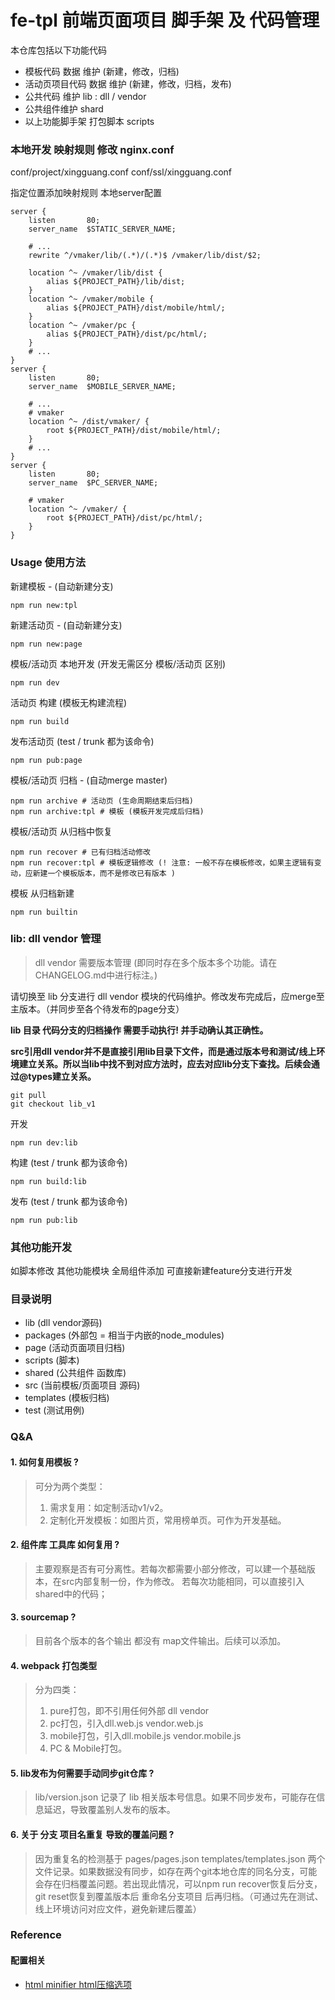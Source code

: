 # fe-tpl 前端页面项目 脚手架 及 代码管理

本仓库包括以下功能代码

* 模板代码 数据 维护 (新建，修改，归档)
* 活动页项目代码 数据 维护 (新建，修改，归档，发布)
* 公共代码 维护 lib : dll / vendor
* 公共组件维护 shard
* 以上功能脚手架 打包脚本 scripts

### 本地开发 映射规则 修改 nginx.conf

conf/project/xingguang.conf
conf/ssl/xingguang.conf

指定位置添加映射规则 本地server配置

```nginx
server {
    listen       80;
    server_name  $STATIC_SERVER_NAME;

    # ...
    rewrite ^/vmaker/lib/(.*)/(.*)$ /vmaker/lib/dist/$2;

    location ^~ /vmaker/lib/dist {
        alias ${PROJECT_PATH}/lib/dist;
    }
    location ^~ /vmaker/mobile {
        alias ${PROJECT_PATH}/dist/mobile/html/;
    }
    location ^~ /vmaker/pc {
        alias ${PROJECT_PATH}/dist/pc/html/;
    }
    # ...
}
server {
    listen       80;
    server_name  $MOBILE_SERVER_NAME;

    # ...
    # vmaker
    location ^~ /dist/vmaker/ {
        root ${PROJECT_PATH}/dist/mobile/html/;
    }
    # ...
}
server {
    listen       80;
    server_name  $PC_SERVER_NAME;

    # vmaker
    location ^~ /vmaker/ {
        root ${PROJECT_PATH}/dist/pc/html/;
    }
}
```

### Usage 使用方法

新建模板 - (自动新建分支)
```shell
npm run new:tpl
```

新建活动页 - (自动新建分支)
```shell
npm run new:page
```

模板/活动页 本地开发 (开发无需区分 模板/活动页 区别)
```
npm run dev
```

活动页 构建 (模板无构建流程)
```
npm run build
```

发布活动页 (test / trunk 都为该命令)
```shell
npm run pub:page
```

模板/活动页 归档 - (自动merge master)
```shell
npm run archive # 活动页 (生命周期结束后归档)
npm run archive:tpl # 模板 (模板开发完成后归档)
```

模板/活动页 从归档中恢复
```shell
npm run recover # 已有归档活动修改
npm run recover:tpl # 模板逻辑修改 (! 注意: 一般不存在模板修改，如果主逻辑有变动，应新建一个模板版本，而不是修改已有版本 )
```

模板 从归档新建
```shell
npm run builtin
```

### lib: dll vendor 管理

> dll vendor 需要版本管理 (即同时存在多个版本多个功能。请在CHANGELOG.md中进行标注。)

请切换至 lib 分支进行 dll vendor 模块的代码维护。修改发布完成后，应merge至主版本。（并同步至各个待发布的page分支）

**lib 目录 代码分支的归档操作 需要手动执行! 并手动确认其正确性。**

**src引用dll vendor并不是直接引用lib目录下文件，而是通过版本号和测试/线上环境建立关系。所以当lib中找不到对应方法时，应去对应lib分支下查找。后续会通过@types建立关系。**

```shell
git pull
git checkout lib_v1
```

开发
```shell
npm run dev:lib
```

构建 (test / trunk 都为该命令)
```shell
npm run build:lib
```

发布 (test / trunk 都为该命令)
```shell
npm run pub:lib
```

### 其他功能开发

如脚本修改 其他功能模块 全局组件添加 可直接新建feature分支进行开发

### 目录说明

- lib (dll vendor源码)
- packages (外部包 = 相当于内嵌的node_modules)
- page (活动页面项目归档)
- scripts (脚本)
- shared (公共组件 函数库)
- src (当前模板/页面项目 源码)
- templates (模板归档)
- test (测试用例)

### Q&A

#### 1. 如何复用模板 ?

> 可分为两个类型：
> 1. 需求复用：如定制活动v1/v2。
> 2. 定制化开发模板：如图片页，常用榜单页。可作为开发基础。

#### 2. 组件库 工具库 如何复用 ?

> 主要观察是否有可分离性。若每次都需要小部分修改，可以建一个基础版本，在src内部复制一份，作为修改。
> 若每次功能相同，可以直接引入shared中的代码；

#### 3. sourcemap ?

> 目前各个版本的各个输出 都没有 map文件输出。后续可以添加。

#### 4. webpack 打包类型

> 分为四类：
> 1. pure打包，即不引用任何外部 dll vendor
> 2. pc打包，引入dll.web.js vendor.web.js
> 3. mobile打包，引入dll.mobile.js vendor.mobile.js
> 4. PC & Mobile打包。

#### 5. lib发布为何需要手动同步git仓库 ?

> lib/version.json 记录了 lib 相关版本号信息。如果不同步发布，可能存在信息延迟，导致覆盖别人发布的版本。

#### 6. 关于 分支 项目名重复 导致的覆盖问题 ?

> 因为重复名的检测基于 pages/pages.json templates/templates.json 两个文件记录。如果数据没有同步，如存在两个git本地仓库的同名分支，可能会存在归档覆盖问题。若出现此情况，可以npm run recover恢复后分支，git reset恢复到覆盖版本后 重命名分支项目 后再归档。（可通过先在测试、线上环境访问对应文件，避免新建后覆盖）

### Reference

#### 配置相关

* [html minifier html压缩选项](https://github.com/kangax/html-minifier#options-quick-reference)
